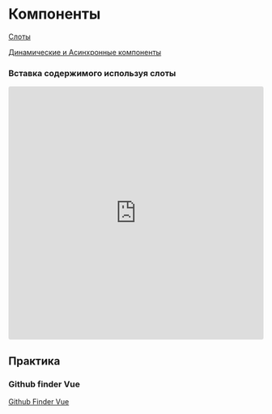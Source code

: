 # Компоненты

[Слоты](https://ru.vuejs.org/v2/guide/components-slots.html)

[Динамические и Асинхронные компоненты](https://ru.vuejs.org/v2/guide/components-dynamic-async.html)

### Вставка содержимого используя слоты

<iframe src="https://codesandbox.io/embed/5xy9n7z4ql?fontsize=14" title="Insert contents with slots" style="width:100%; height:500px; border:0; border-radius: 4px; overflow:hidden;" sandbox="allow-modals allow-forms allow-popups allow-scripts allow-same-origin"></iframe>

## Практика

### Github finder Vue

[Github Finder Vue](https://github.com/curtdp/Github-Finder-Vue)
